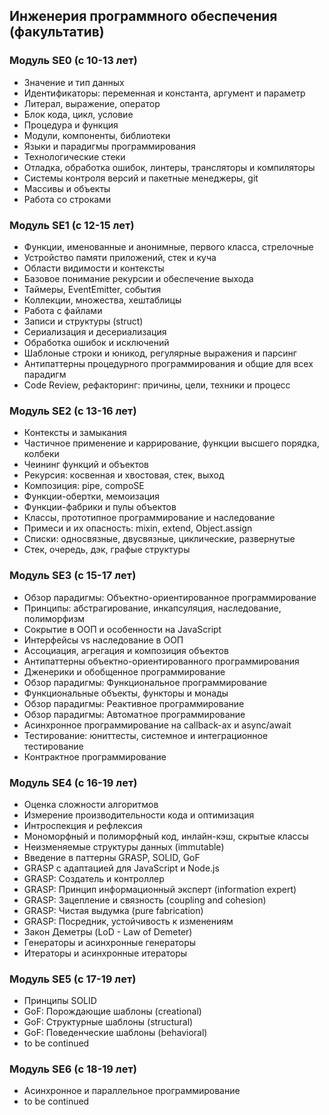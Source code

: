 ## Инженерия программного обеспечения (факультатив)

### Модуль SE0 (с 10-13 лет)

- Значение и тип данных
- Идентификаторы: переменная и константа, аргумент и параметр
- Литерал, выражение, оператор
- Блок кода, цикл, условие
- Процедура и функция
- Модули, компоненты, библиотеки
- Языки и парадигмы программирования
- Технологические стеки
- Отладка, обработка ошибок, линтеры, трансляторы и компиляторы
- Системы контроля версий и пакетные менеджеры, git
- Массивы и объекты
- Работа со строками

### Модуль SE1 (с 12-15 лет)

- Функции, именованные и анонимные, первого класса, стрелочные
- Устройство памяти приложений, стек и куча
- Области видимости и контексты
- Базовое понимание рекурсии и обеспечение выхода
- Таймеры, EventEmitter, события
- Коллекции, множества, хештаблицы
- Работа с файлами
- Записи и структуры (struct)
- Сериализация и десериализация
- Обработка ошибок и исключений
- Шаблоные строки и юникод, регулярные выражения и парсинг
- Антипаттерны процедурного программирования и общие для всех парадигм
- Code Review, рефакторинг: причины, цели, техники и процесс

### Модуль SE2 (с 13-16 лет)

- Контексты и замыкания
- Частичное применение и каррирование, функции высшего порядка, колбеки
- Чеининг функций и объектов
- Рекурсия: косвенная и хвостовая, стек, выход
- Композиция: pipe, compoSE
- Функции-обертки, мемоизация
- Функции-фабрики и пулы объектов
- Классы, прототипное программирование и наследование
- Примеси и их опасность: mixin, extend, Object.assign
- Списки: односвязные, двусвязные, циклические, развернутые
- Стек, очередь, дэк, графые структуры

### Модуль SE3 (с 15-17 лет)

- Обзор парадигмы: Объектно-ориентированное программирование
- Принципы: абстрагирование, инкапсуляция, наследование, полиморфизм
- Сокрытие в ООП и особенности на JavaScript
- Интерфейсы vs наследование в ООП
- Ассоциация, агрегация и композиция объектов
- Антипаттерны объектно-ориентированного программирования
- Дженерики и обобщенное программирование
- Обзор парадигмы: Функциональное программирование
- Функциональные объекты, функторы и монады
- Обзор парадигмы: Реактивное программирование
- Обзор парадигмы: Автоматное программирование
- Асинхронное программирование на callback-ах и async/await
- Тестирование: юниттесты, системное и интеграционное тестирование
- Контрактное программирование

### Модуль SE4 (с 16-19 лет)

- Оценка сложности алгоритмов
- Измерение производительности кода и оптимизация
- Интроспекция и рефлексия
- Мономорфный и полиморфный код, инлайн-кэш, скрытые классы
- Неизменяемые структуры данных (immutable)
- Введение в паттерны GRASP, SOLID, GoF
- GRASP с адаптацией для JavaScript и Node.js
- GRASP: Создатель и контроллер
- GRASP: Принцип информационный эксперт (information expert)
- GRASP: Зацепление и связность (coupling and cohesion)
- GRASP: Чистая выдумка (pure fabrication)
- GRASP: Посредник, устойчивость к изменениям
- Закон Деметры (LoD - Law of Demeter)
- Генераторы и асинхронные генераторы
- Итераторы и асинхронные итераторы

### Модуль SE5 (с 17-19 лет)

- Принципы SOLID
- GoF: Порождающие шаблоны (creational)
- GoF: Структурные шаблоны (structural)
- GoF: Поведенческие шаблоны (behavioral)
- to be continued

### Модуль SE6 (с 18-19 лет)

- Асинхронное и параллельное программирование
- to be continued
